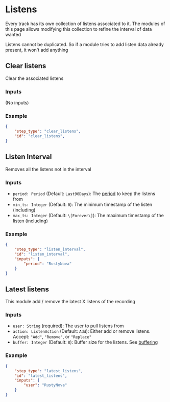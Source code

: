 # Listens

Every track has its own collection of listens associated to it. 
The modules of this page allows modifying this collection to refine the interval of data wanted

Listens cannot be duplicated. So if a module tries to add listen data already present, it won't add anything

## Clear listens

Clear the associated listens

### Inputs

(No inputs)

### Example

```json
{
    "step_type": "clear_listens",
    "id": "clear_listens",
}
```

## Listen Interval

Removes all the listens not in the interval

### Inputs

- `period: Period` (Default: `Last90Days`): The [period](../create/input_types/stat_period.md) to keep the listens from
- `min_ts: Integer` (Default: `0`): The minimum timestamp of the listen (including)
- `max_ts: Integer` (Default: `\[Forever\]`): The maximum timestamp of the listen (including)

### Example

```json
{
    "step_type": "listen_interval",
    "id": "listen_interval",
    "inputs": {
        "period": "RustyNova"
    }
}
```

## Latest listens

This module add / remove the latest X listens of the recording

### Inputs

- `user: String` (required): The user to pull listens from
- `action: ListenAction` (Default: `Add`): Either add or remove listens. Accept: `"Add"`, `"Remove"`, or `"Replace"`
- `buffer: Integer` (Default: `8`): Buffer size for the listens. See [buffering](../create/performance.md#buffering)

### Example

```json
{
    "step_type": "latest_listens",
    "id": "latest_listens",
    "inputs": {
        "user": "RustyNova"
    }
}
```